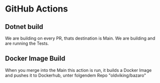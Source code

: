 ﻿# GitHub Actions
## Dotnet build
We are building on every PR, thats destination is Main. We are building and are running the Tests.

## Docker Image Build
When you merge into the Main this action is run, it builds a Docker Image and pushes it to Dockerhub, 
unter folgendem Repo "oldviking/bazaro" 